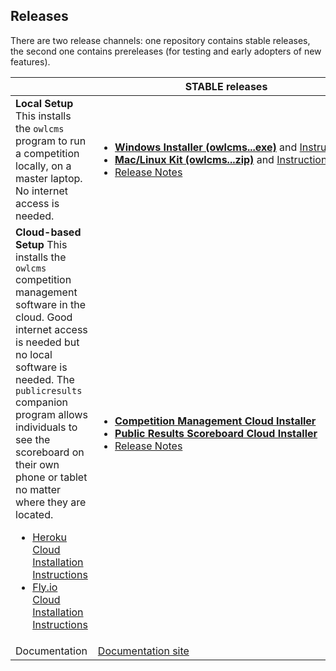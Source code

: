 ## Releases

There are two release channels: one repository contains stable releases, the second one contains prereleases (for testing and early adopters of new features).

|                                                              | STABLE releases                                              | PRELIMINARY releases                                         |
| :----------------------------------------------------------- | ------------------------------------------------------------ | ------------------------------------------------------------ |
| **Local Setup**  This installs the `owlcms` program to run a competition locally, on a master laptop.  No internet access is needed. | <ul><li><nobr>[**Windows Installer (owlcms...exe)**](https://github.com/owlcms/owlcms4/releases/latest) and [Instructions](https://${env.REPO_OWNER}.github.io/${env.O_REPO_NAME}/#/LocalWindowsSetup)</nobr><li>[**Mac/Linux Kit (owlcms...zip)**](https://github.com/owlcms/owlcms4/releases/latest) and [Instructions](https://${env.REPO_OWNER}.github.io/${env.O_REPO_NAME}/#/LocalLinuxMacSetup)<li><nobr>[Release Notes](https://github.com/owlcms/owlcms4/releases)</nobr></ul> | <ul><li><nobr>[Windows Installer (owlcms...exe)](https://github.com/owlcms/owlcms4-prerelease/releases/latest)</nobr><li>[Mac/Linux Kit (owlcms...zip)](https://github.com/owlcms/owlcms4-prerelease/releases/latest)<li><nobr>[Release Notes](https://github.com/owlcms/owlcms4-prerelease/releases)</nobr></ul> |
| **Cloud-based Setup** This installs the `owlcms` competition management software in the cloud. Good internet access is needed but no local software is needed. The `publicresults` companion program allows individuals to see the scoreboard on their own phone or tablet no matter where they are located.<ul><li>[Heroku Cloud Installation Instructions](https://${env.REPO_OWNER}.github.io/${env.O_REPO_NAME}/#/Heroku)</li><li>[Fly.io Cloud Installation Instructions](https://${env.REPO_OWNER}.github.io/${env.O_REPO_NAME}/#/Fly)</li></ul> | <ul><li>[**Competition Management Cloud Installer**](https://github.com/owlcms/owlcms4-heroku/blob/master/README.md)<li>[**Public Results Scoreboard Cloud Installer**](https://github.com/owlcms/owlcms4-heroku/blob/master/README.md)<li><nobr>[Release Notes](https://github.com/owlcms/owlcms4/releases)</nobr></ul> | <ul><li>[Competition Management Cloud Installer](https://github.com/owlcms/owlms-heroku-prerelease)<li>[Public Results Scoreboard Cloud Installer](https://github.com/owlcms/publicresults-heroku-prerelease/releases)<li><nobr>[Release Notes](https://github.com/owlcms/owlcms/owlcms4-prerelease/releases)</nobr></ul> |
| Documentation                                                | [Documentation site](https://owlcms.github.io/owlcms4/#/index) | [Documentation Site](https://owlcms.github.io/owlcms4-prerelease/#/index) |